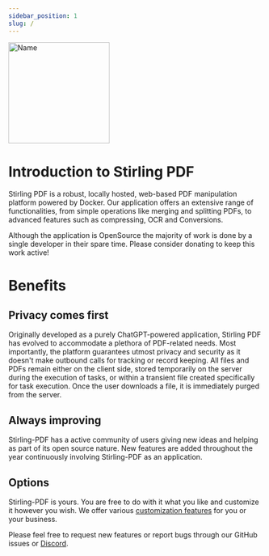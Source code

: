 ```yaml
---
sidebar_position: 1
slug: /
---
```


<img src="https://raw.githubusercontent.com/Stirling-Tools/Stirling-PDF/main/docs/stirling.png" alt="Name" height="200"></img>

# Introduction to Stirling PDF

Stirling PDF is a robust, locally hosted, web-based PDF manipulation platform powered by Docker. Our application offers an extensive range of functionalities, from simple operations like merging and splitting PDFs, to advanced features such as compressing, OCR and Conversions. 

Although the application is OpenSource the majority of work is done by a single developer in their spare time. Please consider donating to keep this work active!

# Benefits  

## Privacy comes first
Originally developed as a purely ChatGPT-powered application, Stirling PDF has evolved to accommodate a plethora of PDF-related needs. Most importantly, the platform guarantees utmost privacy and security as it doesn't make outbound calls for tracking or record keeping. All files and PDFs remain either on the client side, stored temporarily on the server during the execution of tasks, or within a transient file created specifically for task execution. Once the user downloads a file, it is immediately purged from the server.


## Always improving
Stirling-PDF has a active community of users giving new ideas and helping as part of its open source nature. New features are added throughout the year continuously involving Stirling-PDF as an application.

## Options
Stirling-PDF is yours.
You are free to do with it what you like and customize it however you wish. We offer various [customization features](http://TODO) for you or your business. 


Please feel free to request new features or report bugs through our GitHub issues or [Discord](https://discord.gg/Cn8pWhQRxZ).
